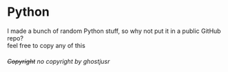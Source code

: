 <h1><strong>Python</strong></h1>

I made a bunch of random Python stuff, so why not put it in a public GitHub repo?<br>
feel free to copy any of this

<h6><s>Copyright</s> no copyright by ghostjusr</h6>
